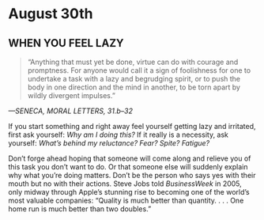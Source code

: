 # August 30th
## WHEN YOU FEEL LAZY

> “Anything that must yet be done, virtue can do with courage and promptness. For anyone would call it a sign of foolishness for one to undertake a task with a lazy and begrudging spirit, or to push the body in one direction and the mind in another, to be torn apart by wildly divergent impulses.”

*—SENECA, MORAL LETTERS, 31.b–32*

If you start something and right away feel yourself getting lazy and irritated, first ask yourself: *Why am I doing this?* If it really is a necessity, ask yourself: *What’s behind my reluctance? Fear? Spite? Fatigue?*

Don’t forge ahead hoping that someone will come along and relieve you of this task you don’t want to do. Or that someone else will suddenly explain why what you’re doing matters. Don’t be the person who says yes with their mouth but no with their actions. Steve Jobs told *BusinessWeek* in 2005, only midway through Apple’s stunning rise to becoming one of the world’s most valuable companies: “Quality is much better than quantity. . . . One home run is much better than two doubles.”

